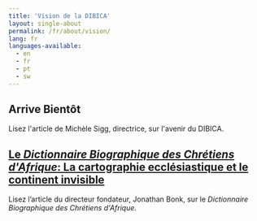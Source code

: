 ```yaml
---
title: 'Vision de la DIBICA'
layout: single-about
permalink: /fr/about/vision/
lang: fr
languages-available:                         
  - en
  - fr
  - pt
  - sw
---
```

## Arrive Bientôt  
Lisez l'article de Michèle Sigg, directrice, sur l'avenir du DIBICA.  


## [Le _Dictionnaire Biographique des Chrétiens d'Afrique_: La cartographie ecclésiastique et le continent invisible]({{site.url}}/fr/about/bonk-article/)  
Lisez l’article du directeur fondateur, Jonathan Bonk, sur le *Dictionnaire Biographique des Chrétiens d'Afrique*.
